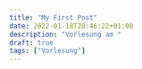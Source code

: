 ```yaml
---
title: "My First Post"
date: 2022-01-18T20:46:22+01:00
description: "Vorlesung am "
draft: true
tags: ["Vorlesung"]
---
```

